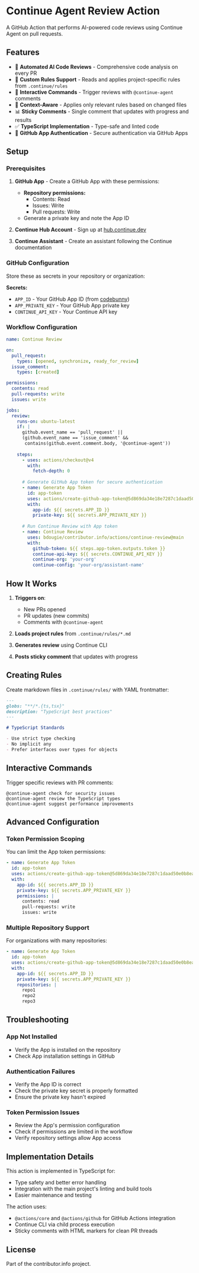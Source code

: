 # Continue Agent Review Action

A GitHub Action that performs AI-powered code reviews using Continue Agent on pull requests.

## Features

- 🤖 **Automated AI Code Reviews** - Comprehensive code analysis on every PR
- 📝 **Custom Rules Support** - Reads and applies project-specific rules from `.continue/rules`
- 💬 **Interactive Commands** - Trigger reviews with `@continue-agent` comments
- 🎯 **Context-Aware** - Applies only relevant rules based on changed files
- 📊 **Sticky Comments** - Single comment that updates with progress and results
- ✅ **TypeScript Implementation** - Type-safe and linted code
- 🔐 **GitHub App Authentication** - Secure authentication via GitHub Apps

## Setup

### Prerequisites

1. **GitHub App** - Create a GitHub App with these permissions:
   - **Repository permissions:**
     - Contents: Read
     - Issues: Write  
     - Pull requests: Write
   - Generate a private key and note the App ID

2. **Continue Hub Account** - Sign up at [hub.continue.dev](https://hub.continue.dev)

3. **Continue Assistant** - Create an assistant following the Continue documentation

### GitHub Configuration

Store these as secrets in your repository or organization:

**Secrets:**
- `APP_ID` - Your GitHub App ID (from [codebunny](https://github.com/bdougie/codebunny))
- `APP_PRIVATE_KEY` - Your GitHub App private key
- `CONTINUE_API_KEY` - Your Continue API key

### Workflow Configuration

```yaml
name: Continue Review

on:
  pull_request:
    types: [opened, synchronize, ready_for_review]
  issue_comment:
    types: [created]

permissions:
  contents: read
  pull-requests: write
  issues: write

jobs:
  review:
    runs-on: ubuntu-latest
    if: |
      github.event_name == 'pull_request' || 
      (github.event_name == 'issue_comment' && 
       contains(github.event.comment.body, '@continue-agent'))
    
    steps:
      - uses: actions/checkout@v4
        with:
          fetch-depth: 0
      
      # Generate GitHub App token for secure authentication
      - name: Generate App Token
        id: app-token
        uses: actions/create-github-app-token@5d869da34e18e7287c1daad50e0b8ea0f506ce69 # v2.0.0
        with:
          app-id: ${{ secrets.APP_ID }}
          private-key: ${{ secrets.APP_PRIVATE_KEY }}
      
      # Run Continue Review with App token
      - name: Continue Review
        uses: bdougie/contributor.info/actions/continue-review@main
        with:
          github-token: ${{ steps.app-token.outputs.token }}
          continue-api-key: ${{ secrets.CONTINUE_API_KEY }}
          continue-org: 'your-org'
          continue-config: 'your-org/assistant-name'
```

## How It Works

1. **Triggers on**:
   - New PRs opened
   - PR updates (new commits)
   - Comments with `@continue-agent`

2. **Loads project rules** from `.continue/rules/*.md`

3. **Generates review** using Continue CLI

4. **Posts sticky comment** that updates with progress

## Creating Rules

Create markdown files in `.continue/rules/` with YAML frontmatter:

```markdown
---
globs: "**/*.{ts,tsx}"
description: "TypeScript best practices"
---

# TypeScript Standards

- Use strict type checking
- No implicit any
- Prefer interfaces over types for objects
```

## Interactive Commands

Trigger specific reviews with PR comments:

```
@continue-agent check for security issues
@continue-agent review the TypeScript types
@continue-agent suggest performance improvements
```

## Advanced Configuration

### Token Permission Scoping

You can limit the App token permissions:

```yaml
- name: Generate App Token
  id: app-token
  uses: actions/create-github-app-token@5d869da34e18e7287c1daad50e0b8ea0f506ce69 # v2.0.0
  with:
    app-id: ${{ secrets.APP_ID }}
    private-key: ${{ secrets.APP_PRIVATE_KEY }}
    permissions: |
      contents: read
      pull-requests: write
      issues: write
```

### Multiple Repository Support

For organizations with many repositories:

```yaml
- name: Generate App Token
  id: app-token
  uses: actions/create-github-app-token@5d869da34e18e7287c1daad50e0b8ea0f506ce69 # v2.0.0
  with:
    app-id: ${{ secrets.APP_ID }}
    private-key: ${{ secrets.APP_PRIVATE_KEY }}
    repositories: |
      repo1
      repo2
      repo3
```

## Troubleshooting

### App Not Installed
- Verify the App is installed on the repository
- Check App installation settings in GitHub

### Authentication Failures
- Verify the App ID is correct
- Check the private key secret is properly formatted
- Ensure the private key hasn't expired

### Token Permission Issues
- Review the App's permission configuration
- Check if permissions are limited in the workflow
- Verify repository settings allow App access

## Implementation Details

This action is implemented in TypeScript for:
- Type safety and better error handling
- Integration with the main project's linting and build tools
- Easier maintenance and testing

The action uses:
- `@actions/core` and `@actions/github` for GitHub Actions integration
- Continue CLI via child process execution
- Sticky comments with HTML markers for clean PR threads

## License

Part of the contributor.info project.